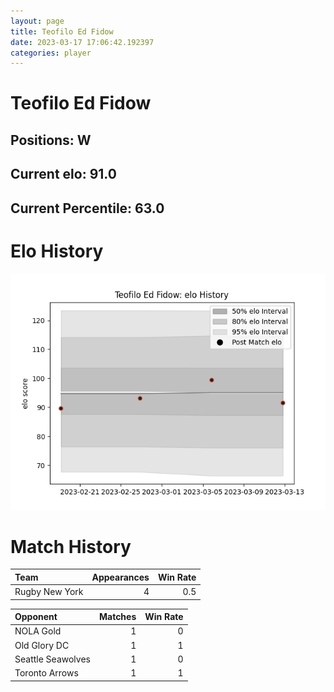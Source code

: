 ```yaml
---  
layout: page  
title: Teofilo Ed Fidow  
date: 2023-03-17 17:06:42.192397  
categories: player  
---
```

# Teofilo Ed Fidow

## Positions: W

## Current elo: 91.0

## Current Percentile: 63.0

# Elo History


![elo history](history_TeofiloEdFidow.png)
# Match History


| Team           |   Appearances |   Win Rate |
|:---------------|--------------:|-----------:|
| Rugby New York |             4 |        0.5 |

| Opponent          |   Matches |   Win Rate |
|:------------------|----------:|-----------:|
| NOLA Gold         |         1 |          0 |
| Old Glory DC      |         1 |          1 |
| Seattle Seawolves |         1 |          0 |
| Toronto Arrows    |         1 |          1 |